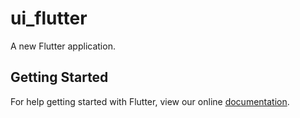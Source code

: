 # ui_flutter

A new Flutter application.

## Getting Started

For help getting started with Flutter, view our online
[documentation](https://flutter.io/).
